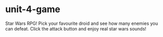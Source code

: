 # unit-4-game
Star Wars RPG!
Pick your favourite droid and see how many enemies you can defeat. 
Click the attack button and enjoy real star wars sounds!
